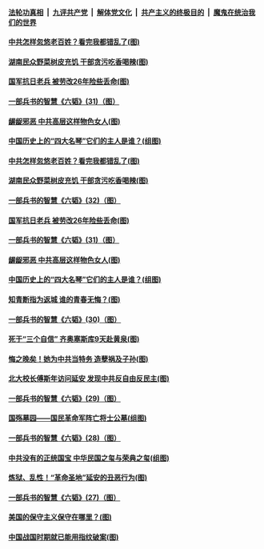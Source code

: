 ####  [法轮功真相](../../../../basic/blob/master/README.md?t=05251231) &nbsp;|&nbsp; [九评共产党](../../../../9ping.md/blob/master/README.md?t=05251231) &nbsp;|&nbsp; [解体党文化](../../../../jtdwh.md/blob/master/README.md?t=05251231)  &nbsp;|&nbsp; [共产主义的终极目的](../../../../gczydzjmd.md/blob/master/README.md?t=05251231) &nbsp;|&nbsp; [魔鬼在统治我们的世界](../../../../mgztzwmdsj.md/blob/master/README.md?t=05251231) 

#### [中共怎样忽悠老百姓？看完我都错乱了(图)](../pages/p6/934017.md?t=05251231) 

#### [湖南民众野菜树皮充饥 干部贪污吃香喝辣(图)](../pages/p6/933955.md?t=05251231) 

#### [国军抗日老兵 被劳改26年险些丢命(图)](../pages/p6/933660.md?t=05251231) 

#### [一部兵书的智慧《六韬》(31)（图）](../pages/p6/931053.md?t=05251231) 

#### [龌龊邪恶 中共高层这样物色女人(图)](../pages/p6/934243.md?t=05251231) 

#### [中国历史上的“四大名琴”它们的主人是谁？(组图)](../pages/p6/934060.md?t=05251231) 

#### [中共怎样忽悠老百姓？看完我都错乱了(图)](../pages/p6/934017.md?t=05251231) 

#### [湖南民众野菜树皮充饥 干部贪污吃香喝辣(图)](../pages/p6/933955.md?t=05251231) 

#### [一部兵书的智慧《六韬》(32)（图）](../pages/p6/931101.md?t=05251231) 

#### [国军抗日老兵 被劳改26年险些丢命(图)](../pages/p6/933660.md?t=05251231) 

#### [一部兵书的智慧《六韬》(31)（图）](../pages/p6/931053.md?t=05251231) 

#### [龌龊邪恶 中共高层这样物色女人(图)](../pages/p6/934243.md?t=05251231) 

#### [中国历史上的“四大名琴”它们的主人是谁？(组图)](../pages/p6/934060.md?t=05251231) 

#### [知青断指为返城 谁的青春无悔？(图)](../pages/p6/933559.md?t=05251231) 

#### [一部兵书的智慧《六韬》(30)（图）](../pages/p6/931052.md?t=05251231) 

#### [死于“三个自信” 齐奥塞斯库9天赴黄泉(图)](../pages/p6/933925.md?t=05251231) 

#### [悔之晚矣！她为中共当特务 造孽祸及子孙(图)](../pages/p6/932507.md?t=05251231) 

#### [北大校长傅斯年访问延安 发现中共反自由反民主(图)](../pages/p6/933463.md?t=05251231) 

#### [一部兵书的智慧《六韬》(29)（图）](../pages/p6/931051.md?t=05251231) 

#### [国殇墓园——国民革命军阵亡将士公墓(组图)](../pages/p6/933468.md?t=05251231) 

#### [一部兵书的智慧《六韬》(28)（图）](../pages/p6/931050.md?t=05251231) 

#### [中共没有的正统国宝 中华民国之玺与荣典之玺(组图)](../pages/p6/933844.md?t=05251231) 

#### [炼狱、乱性！“革命圣地”延安的丑恶行为(图)](../pages/p6/932506.md?t=05251231) 

#### [一部兵书的智慧《六韬》(27)（图）](../pages/p6/931049.md?t=05251231) 

#### [美国的保守主义保守在哪里？(图)](../pages/p6/933575.md?t=05251231) 

#### [中国战国时期就已能用指纹破案(图)](../pages/p6/933152.md?t=05251231) 


